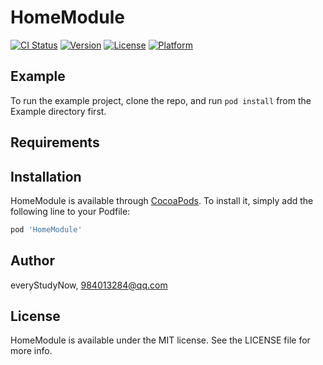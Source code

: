 # HomeModule

[![CI Status](https://img.shields.io/travis/everyStudyNow/HomeModule.svg?style=flat)](https://travis-ci.org/everyStudyNow/HomeModule)
[![Version](https://img.shields.io/cocoapods/v/HomeModule.svg?style=flat)](https://cocoapods.org/pods/HomeModule)
[![License](https://img.shields.io/cocoapods/l/HomeModule.svg?style=flat)](https://cocoapods.org/pods/HomeModule)
[![Platform](https://img.shields.io/cocoapods/p/HomeModule.svg?style=flat)](https://cocoapods.org/pods/HomeModule)

## Example

To run the example project, clone the repo, and run `pod install` from the Example directory first.

## Requirements

## Installation

HomeModule is available through [CocoaPods](https://cocoapods.org). To install
it, simply add the following line to your Podfile:

```ruby
pod 'HomeModule'
```

## Author

everyStudyNow, 984013284@qq.com

## License

HomeModule is available under the MIT license. See the LICENSE file for more info.
